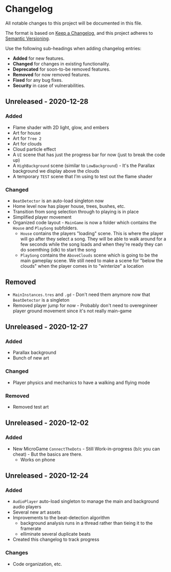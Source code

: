 # Changelog

All notable changes to this project will be documented in this file.

The format is based on [Keep a Changelog](https://keepachangelog.com/en/1.0.0/),
and this project adheres to [Semantic Versioning](https://semver.org/spec/v2.0.0.html).

Use the following sub-headings when adding changelog entries:

* __Added__ for new features.
* __Changed__ for changes in existing functionality.
* __Deprecated__ for soon-to-be removed features.
* __Removed__ for now removed features.
* __Fixed__ for any bug fixes.
* __Security__ in case of vulnerabilities.

## Unreleased - 2020-12-28

### Added

* Flame shader with 2D light, glow, and embers
* Art for house
* Art for `Tree 2`
* Art for clouds
* Cloud particle effect
* A `UI` scene that has just the progress bar for now (just to break the code up)
* A `HighBackground` scene (similar to `LowBackground`) - It's the Parallax background we display above the clouds
* A temporary `TEST` scene that I'm using to test out the flame shader

### Changed

* `BeatDetector` is an auto-load singleton now
* Home level now has player house, trees, bushes, etc.
* Transition from song selection through to playing is in place
* Simplified player movement
* Organized code layout - `MainGame` is now a folder which contains the `House` and `PlaySong` subfolders.
    * `House` contains the players "loading" scene. This is where the player will go after they select a song. They will be able to walk around for a few seconds while the song loads and when they're ready they can do soemthing (idk) to start the song
    * `PlaySong` contains the `AboveClouds` scene which is going to be the main gameplay scene. We still need to make a scene for "below the clouds" when the player comes in to "winterize" a location

## Removed

* `MainInstances.tres` and `.gd` - Don't need them anymore now that `BeatDetector` is a singleton
* Removed player jump for now - Probably don't need to overegnineer player ground movement since it's not really main-game

## Unreleased - 2020-12-27

### Added

* Parallax background
* Bunch of new art

### Changed

* Player physics and mechanics to have a walking and flying mode

### Removed

* Removed test art

## Unreleased - 2020-12-02

### Added

* New MicroGame `ConnectTheDots` - Still Work-in-progress (b/c you can cheat) - But the basics are there.
  * Works on phone

## Unreleased - 2020-12-24

### Added

* `AudioPlayer` auto-load singleton to manage the main and background audio players
* Several new art assets
* Improvements to the beat-detection algorithm
    * background analysis runs in a thread rather than tieing it to the framerate
    * elliminate several duplicate beats
* Created this changelog to track progress

### Changes

* Code organization, etc.